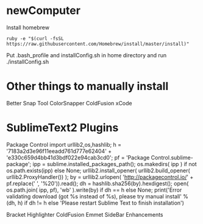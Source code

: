 newComputer
===========

Install homebrew

	ruby -e "$(curl -fsSL https://raw.githubusercontent.com/Homebrew/install/master/install)"

Put .bash_profile and installConfig.sh in home directory and run ./installConfig.sh

Other things to manually install
================================

Better Snap Tool
ColorSnapper
ColdFusion
xCode

SublimeText2 Plugins
====================

Package Control
	import urllib2,os,hashlib; h = '7183a2d3e96f11eeadd761d777e62404' + 'e330c659d4bb41d3bdf022e94cab3cd0'; pf = 'Package Control.sublime-package'; ipp = sublime.installed_packages_path(); os.makedirs( ipp ) if not os.path.exists(ipp) else None; urllib2.install_opener( urllib2.build_opener( urllib2.ProxyHandler()) ); by = urllib2.urlopen( 'http://packagecontrol.io/' + pf.replace(' ', '%20')).read(); dh = hashlib.sha256(by).hexdigest(); open( os.path.join( ipp, pf), 'wb' ).write(by) if dh == h else None; print('Error validating download (got %s instead of %s), please try manual install' % (dh, h) if dh != h else 'Please restart Sublime Text to finish installation')

Bracket Highlighter
ColdFusion
Emmet
SideBar Enhancements
